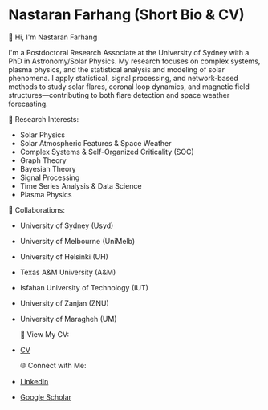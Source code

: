 # Nastaran Farhang (Short Bio & CV)

 👋 Hi, I'm Nastaran Farhang

I'm a Postdoctoral Research Associate at the University of Sydney with a PhD in Astronomy/Solar Physics. My research focuses on complex systems, plasma physics, and the statistical analysis and modeling of solar phenomena. I apply statistical, signal processing, and network-based methods to study solar flares, coronal loop dynamics, and magnetic field structures—contributing to both flare detection and space weather forecasting.

 🔬 Research Interests:
- Solar Physics
- Solar Atmospheric Features & Space Weather
- Complex Systems & Self-Organized Criticality (SOC)
- Graph Theory
- Bayesian Theory
- Signal Processing
- Time Series Analysis & Data Science
- Plasma Physics 

 🤝 Collaborations:
- University of Sydney (Usyd)  
- University of Melbourne (UniMelb)  
- University of Helsinki (UH) 
- Texas A&M University (A&M) 
- Isfahan University of Technology (IUT)  
- University of Zanjan (ZNU)  
- University of Maragheh (UM)
  

  📄 View My CV:
- [CV](https://github.com/farhangnastaran/NastaranFarhang/blob/main/Farhang_CV_April_2025.pdf)


  🌐 Connect with Me:
- [LinkedIn](https://www.linkedin.com/in/nastaran-farhang)
- [Google Scholar](https://scholar.google.com/citations?hl=en&user=KGEB8dEAAAAJ)
